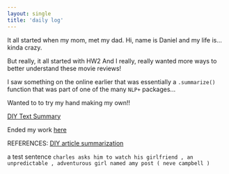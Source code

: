 ```yaml
--- 
layout: single
title: 'daily log'
---
```


It all started when my mom, met my dad.
Hi, name is Daniel and my life is... kinda crazy.

But really, it all started with HW2
And I really, really wanted more ways to better understand these movie reviews!

I saw something on the online earlier that was essentially a `.summarize()` function that was part of one of the many `NLP+` packages... 

Wanted to to try my hand making my own!!

[DIY Text Summary](https://danielcaraway.github.io/html/HW2_summarization_v2.html)

Ended my work [here](https://danielcaraway.github.io/html/HW2_i2.html)


REFERENCES:
[DIY article summarization](https://stackabuse.com/text-summarization-with-nltk-in-python/)

a test sentence
`charles asks him to watch his girlfriend , an unpredictable , adventurous girl named amy post ( neve campbell )`